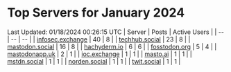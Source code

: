 # Top Servers for January 2024
Last Updated: 01/18/2024 00:26:15 UTC
| Server | Posts | Active Users |
| -- | -- | -- |
| [infosec.exchange](https://infosec.exchange/tags/PowerShell) | 40 | 8 |
| [techhub.social](https://techhub.social/tags/PowerShell) | 23 | 8 |
| [mastodon.social](https://mastodon.social/tags/PowerShell) | 16 | 8 |
| [hachyderm.io](https://hachyderm.io/tags/PowerShell) | 6 | 6 |
| [fosstodon.org](https://fosstodon.org/tags/PowerShell) | 5 | 4 |
| [mastodonapp.uk](https://mastodonapp.uk/tags/PowerShell) | 2 | 1 |
| [ioc.exchange](https://ioc.exchange/tags/PowerShell) | 1 | 1 |
| [masto.ai](https://masto.ai/tags/PowerShell) | 1 | 1 |
| [mstdn.social](https://mstdn.social/tags/PowerShell) | 1 | 1 |
| [norden.social](https://norden.social/tags/PowerShell) | 1 | 1 |
| [twit.social](https://twit.social/tags/PowerShell) | 1 | 1 |
